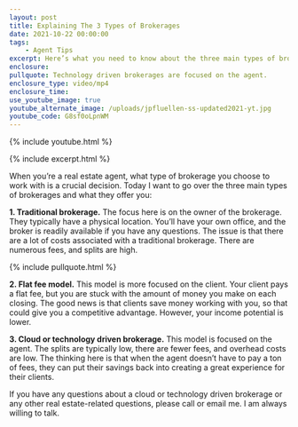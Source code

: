 ```yaml
---
layout: post
title: Explaining The 3 Types of Brokerages
date: 2021-10-22 00:00:00
tags:
    - Agent Tips
excerpt: Here’s what you need to know about the three main types of brokerages.
enclosure:
pullquote: Technology driven brokerages are focused on the agent.
enclosure_type: video/mp4
enclosure_time:
use_youtube_image: true
youtube_alternate_image: /uploads/jpfluellen-ss-updated2021-yt.jpg
youtube_code: G8sf0oLpnWM
---
```

{% include youtube.html %}

{% include excerpt.html %}

When you’re a real estate agent, what type of brokerage you choose to work with is a crucial decision. Today I want to go over the three main types of brokerages and what they offer you:&nbsp;

**1\. Traditional brokerage.** The focus here is on the owner of the brokerage. They typically have a physical location. You’ll have your own office, and the broker is readily available if you have any questions. The issue is that there are a lot of costs associated with a traditional brokerage. There are numerous fees, and splits are high.&nbsp;

{% include pullquote.html %}

**2\. Flat fee model.** This model is more focused on the client. Your client pays a flat fee, but you are stuck with the amount of money you make on each closing. The good news is that clients save money working with you, so that could give you a competitive advantage. However, your income potential is lower.&nbsp;

**3\. Cloud or technology driven brokerage.** This model is focused on the agent. The splits are typically low, there are fewer fees, and overhead costs are low. The thinking here is that when the agent doesn’t have to pay a ton of fees, they can put their savings back into creating a great experience for their clients.&nbsp;

If you have any questions about a cloud or technology driven brokerage or any other real estate-related questions, please call or email me. I am always willing to talk.
